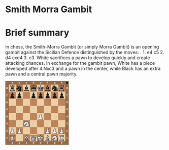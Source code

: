 
Smith Morra Gambit
==================

# Brief summary


In chess, the Smith-Morra Gambit (or simply Morra Gambit) is an opening gambit against the Sicilian Defence distinguished by the moves: . 1. e4 c5 2. d4 cxd4 3. c3. White sacrifices a pawn to develop quickly and create attacking chances. In exchange for the gambit pawn, White has a piece developed after 4.Nxc3 and a pawn in the center, while Black has an extra pawn and a central pawn majority.

<img src="/img/Smith Morra Gambit.jpg" width="200"/>